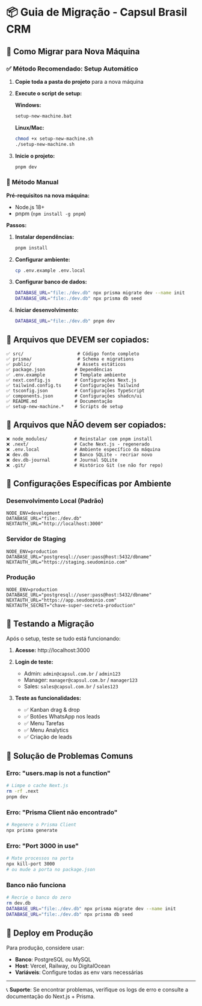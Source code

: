 # 📦 Guia de Migração - Capsul Brasil CRM

## 🎯 Como Migrar para Nova Máquina

### ✅ **Método Recomendado: Setup Automático**

1. **Copie toda a pasta do projeto** para a nova máquina
2. **Execute o script de setup:**

   **Windows:**
   ```cmd
   setup-new-machine.bat
   ```

   **Linux/Mac:**
   ```bash
   chmod +x setup-new-machine.sh
   ./setup-new-machine.sh
   ```

3. **Inicie o projeto:**
   ```bash
   pnpm dev
   ```

### 🔧 **Método Manual**

**Pré-requisitos na nova máquina:**
- Node.js 18+
- pnpm (`npm install -g pnpm`)

**Passos:**

1. **Instalar dependências:**
   ```bash
   pnpm install
   ```

2. **Configurar ambiente:**
   ```bash
   cp .env.example .env.local
   ```

3. **Configurar banco de dados:**
   ```bash
   DATABASE_URL="file:./dev.db" npx prisma migrate dev --name init
   DATABASE_URL="file:./dev.db" npx prisma db seed
   ```

4. **Iniciar desenvolvimento:**
   ```bash
   DATABASE_URL="file:./dev.db" pnpm dev
   ```

## 📁 **Arquivos que DEVEM ser copiados:**

```
✅ src/                    # Código fonte completo
✅ prisma/                 # Schema e migrations
✅ public/                 # Assets estáticos
✅ package.json           # Dependências
✅ .env.example           # Template ambiente
✅ next.config.js         # Configurações Next.js
✅ tailwind.config.ts     # Configurações Tailwind
✅ tsconfig.json          # Configurações TypeScript
✅ components.json        # Configurações shadcn/ui
✅ README.md              # Documentação
✅ setup-new-machine.*    # Scripts de setup
```

## 🚫 **Arquivos que NÃO devem ser copiados:**

```
❌ node_modules/          # Reinstalar com pnpm install
❌ .next/                 # Cache Next.js - regenerado
❌ .env.local             # Ambiente específico da máquina
❌ dev.db                 # Banco SQLite - recriar novo
❌ dev.db-journal         # Journal SQLite
❌ .git/                  # Histórico Git (se não for repo)
```

## 🔐 **Configurações Específicas por Ambiente**

### **Desenvolvimento Local (Padrão)**
```env
NODE_ENV=development
DATABASE_URL="file:./dev.db"
NEXTAUTH_URL="http://localhost:3000"
```

### **Servidor de Staging**
```env
NODE_ENV=production
DATABASE_URL="postgresql://user:pass@host:5432/dbname"
NEXTAUTH_URL="https://staging.seudominio.com"
```

### **Produção**
```env
NODE_ENV=production
DATABASE_URL="postgresql://user:pass@host:5432/dbname"
NEXTAUTH_URL="https://app.seudominio.com"
NEXTAUTH_SECRET="chave-super-secreta-production"
```

## 🧪 **Testando a Migração**

Após o setup, teste se tudo está funcionando:

1. **Acesse:** http://localhost:3000
2. **Login de teste:**
   - Admin: `admin@capsul.com.br` / `admin123`
   - Manager: `manager@capsul.com.br` / `manager123`
   - Sales: `sales@capsul.com.br` / `sales123`

3. **Teste as funcionalidades:**
   - ✅ Kanban drag & drop
   - ✅ Botões WhatsApp nos leads
   - ✅ Menu Tarefas
   - ✅ Menu Analytics
   - ✅ Criação de leads

## 🐛 **Solução de Problemas Comuns**

### **Erro: "users.map is not a function"**
```bash
# Limpe o cache Next.js
rm -rf .next
pnpm dev
```

### **Erro: "Prisma Client não encontrado"**
```bash
# Regenere o Prisma Client
npx prisma generate
```

### **Erro: "Port 3000 in use"**
```bash
# Mate processos na porta
npx kill-port 3000
# ou mude a porta no package.json
```

### **Banco não funciona**
```bash
# Recrie o banco do zero
rm dev.db
DATABASE_URL="file:./dev.db" npx prisma migrate dev --name init
DATABASE_URL="file:./dev.db" npx prisma db seed
```

## 🚀 **Deploy em Produção**

Para produção, considere usar:
- **Banco**: PostgreSQL ou MySQL
- **Host**: Vercel, Railway, ou DigitalOcean
- **Variáveis**: Configure todas as env vars necessárias

---

📞 **Suporte**: Se encontrar problemas, verifique os logs de erro e consulte a documentação do Next.js + Prisma.